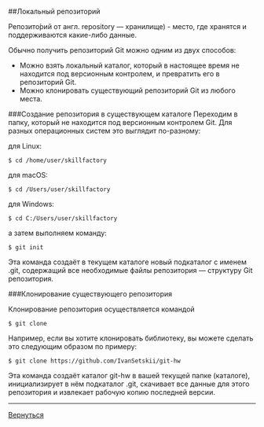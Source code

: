 ##Локальный репозиторий

Репозито́рий от англ. repository — хранилище) - место, где хранятся и поддерживаются какие-либо данные.

Обычно получить репозиторий Git можно одним из двух способов:

* Можно взять локальный каталог, который в настоящее время не находится под версионным контролем, и превратить его в репозиторий Git.
* Можно клонировать существующий репозиторий Git из любого места.


###Создание репозитория в существующем каталоге
Переходим в папку, который не находится под версионным контролем Git. Для разных операционных систем это выглядит по-разному:

для Linux:

    $ cd /home/user/skillfactory
для macOS:

    $ cd /Users/user/skillfactory
для Windows:

    $ cd C:/Users/user/skillfactory
а затем выполняем команду:

    $ git init

Эта команда создаёт в текущем каталоге новый подкаталог с именем .git, содержащий все необходимые файлы репозитория —
структуру Git репозитория.

###Клонирование существующего репозитория

Клонирование репозитория осуществляется командой 

    $ git clone

Например, если вы хотите клонировать библиотеку, вы можете сделать это следующим образом по примеру:

    $ git clone https://github.com/IvanSetskii/git-hw
Эта команда создаёт каталог git-hw в вашей текущей папке (каталоге), инициализирует в нём подкаталог .git, скачивает все данные для этого репозитория и извлекает рабочую копию последней версии.

---
[Вернуться](readme.md)